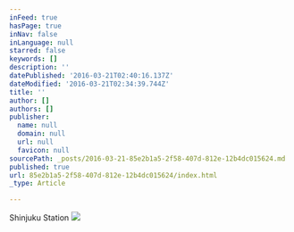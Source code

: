 ```yaml
---
inFeed: true
hasPage: true
inNav: false
inLanguage: null
starred: false
keywords: []
description: ''
datePublished: '2016-03-21T02:40:16.137Z'
dateModified: '2016-03-21T02:34:39.744Z'
title: ''
author: []
authors: []
publisher:
  name: null
  domain: null
  url: null
  favicon: null
sourcePath: _posts/2016-03-21-85e2b1a5-2f58-407d-812e-12b4dc015624.md
published: true
url: 85e2b1a5-2f58-407d-812e-12b4dc015624/index.html
_type: Article

---
```

Shinjuku Station
![](https://the-grid-user-content.s3-us-west-2.amazonaws.com/bc3b341a-b71d-4422-83c3-70be5ac4267a.jpg)